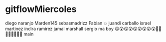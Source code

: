 # gitflowMiercoles

diego naranjo
Marden145
sebasmadrizz
Fabian :boom:
juandi carballo
israel martinez
indira ramirez
jamal marshall
sergio ma boy
😲😲😲😲😲😲😲😲😲💫💫💫💫💫💫💫💫
main
